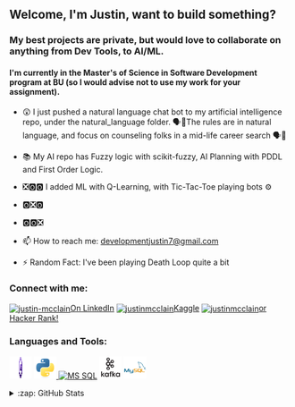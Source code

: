## Welcome, I'm Justin, want to build something?

### My best projects are private, but would love to collaborate on anything from Dev Tools, to AI/ML.
#### I'm currently in the Master's of Science in Software Development program at BU (so I would advise not to use my work for your assignment).

- 😲 I just pushed a natural language chat bot to my artificial intelligence repo, under the natural_language folder.
  🗣️💬The rules are in natural language, and focus on counseling folks in a mid-life career search 🗣️💬
  
- 📚 My AI repo has Fuzzy logic with scikit-fuzzy, AI Planning with PDDL and First Order Logic.
- ❎🅾️🅾️ I added ML with Q-Learning, with Tic-Tac-Toe playing bots ⚙️
- 🅾️❎🅾️
- 🅾️🅾️❎
  
- 📫 How to reach me: developmentjustin7@gmail.com
- ⚡ Random Fact: I've been playing Death Loop quite a bit

<h3 align="left">Connect with me:</h3>
<p align="left">
<a href="https://linkedin.com/in/bizdork" target="blank">
<img align="center" src="https://raw.githubusercontent.com/rahuldkjain/github-profile-readme-generator/master/src/images/icons/Social/linked-in-alt.svg" alt="justin-mcclain" height="30" width="40" />On LinkedIn</a>
<a href="https://www.kaggle.com/justinmcclain" target="blank"><img align="center" src="https://raw.githubusercontent.com/rahuldkjain/github-profile-readme-generator/master/src/images/icons/Social/kaggle.svg" alt="justinmcclain" height="30" width="40" />Kaggle</a>
<a href="https://www.hackerrank.com/uebertech"  target="blank"><img align="center" src="https://raw.githubusercontent.com/rahuldkjain/github-profile-readme-generator/master/src/images/icons/Social/hackerrank.svg" alt="justinmcclain" height="30" width="40" />or Hacker Rank!</a>
</p>

<h3 align="left">Languages and Tools:</h3>
<p align="left"> 
 <a href="https://learn.microsoft.com/en-us/dotnet/csharp/" target="_blank" rel="noreferrer"> <img src="https://github.com/justinprogdev/justinprogdev/blob/main/c-sharp-c.svg" alt="C#" width="40" height="40"/></a> 
  <a href="https://www.python.org" target="_blank" rel="noreferrer"> <img src="https://raw.githubusercontent.com/devicons/devicon/master/icons/python/python-original.svg" alt="python" width="40" height="40"/> 
  <a href="https://www.microsoft.com/en-us/sql-server" target="_blank" rel="noreferrer"> <img src="https://www.svgrepo.com/show/303229/microsoft-sql-server-logo.svg" alt="MS SQL" width="40" height="40"/></a> 
  <a href="https://www.apache.kafka.org" target="_blank" rel="noreferrer"> <img src="https://github.com/justinprogdev/justinprogdev/blob/main/kafka.png" alt="Kafka" width="40" height="40"/></a> 
  <a href="https://www.mysql.com/" target="_blank" rel="noreferrer"> <img src="https://raw.githubusercontent.com/devicons/devicon/master/icons/mysql/mysql-original-wordmark.svg" alt="MySql" width="40" height="40"/></a>
  
<br />

<details>
  <summary>:zap: GitHub Stats</summary>
<a href="https://github.com/justinprogdev/github-readme-stats"><img align="center" src="https://github-readme-stats.vercel.app/api?username=justinprogdev&show_icons=true&include_all_commits=true&theme=dracula&hide_border=true" alt="Sam's github stats" /></a> 
<br> <br> 
<a href="https://github.com/justinprogdev/github-readme-stats"><img align="center" src="https://github-readme-stats.vercel.app/api/top-langs/?username=justinprogdev&theme=dracula&hide_border=true" /></a>
</details>

  




